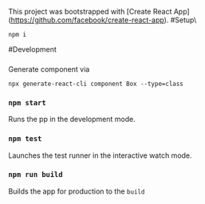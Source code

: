 This project was bootstrapped with [Create React App]
(https://github.com/facebook/create-react-app).
#Setup\
```
npm i
```
#Development
###
Generate component via
```
npx generate-react-cli component Box --type=class
```
### `npm start`
Runs the pp in the development mode.
### `npm test`
Launches the test runner in the interactive watch mode.
### `npm run build`
Builds the app for production to the `build`